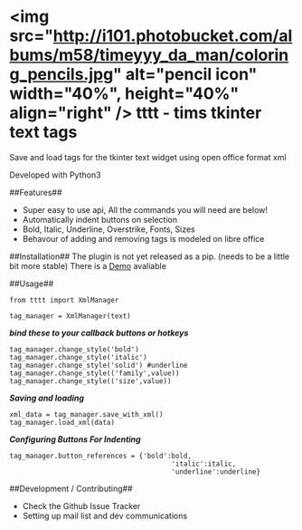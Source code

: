 <img src="http://i101.photobucket.com/albums/m58/timeyyy_da_man/coloring_pencils.jpg" alt="pencil icon" width="40%", height="40%" align="right" />
tttt - tims tkinter text tags
======

Save and load tags for the tkinter text widget using open office format xml

Developed with Python3




##Features##
* Super easy to use api, All the commands you will need are below!
* Automatically indent buttons on selection
* Bold, Italic, Underline, Overstrike, Fonts, Sizes
* Behavour of adding and removing tags is modeled on libre office

##Installation##
The plugin is not yet released as a pip. (needs to be a little bit more stable)
There is a [Demo](https://github.com/timeyyy/tttt/wiki/Demo-Code) avaliable

##Usage##

```
from tttt import XmlManager

tag_manager = XmlManager(text)
```
***bind these to your callback buttons or hotkeys***
```
tag_manager.change_style('bold') 
tag_manager.change_style('italic')
tag_manager.change_style('solid') #underline 
tag_manager.change_style(('family',value)) 
tag_manager.change_style(('size',value))
```
***Saving and loading***
```
xml_data = tag_manager.save_with_xml()
tag_manager.load_xml(data)
```

***Configuring Buttons For Indenting***
```
tag_manager.button_references = {'bold':bold,
										'italic':italic,
										'underline':underline}
```

##Development / Contributing##
* Check the Github Issue Tracker
* Setting up mail list and dev communications

